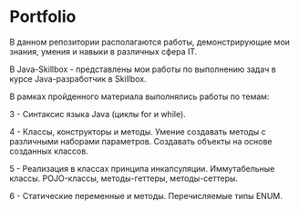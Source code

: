 # Portfolio
В данном репозитории располагаются работы, демонстрирующие мои знания, умения и навыки в различных сфера IT.

В Java-Skillbox - представлены мои работы по выполнению задач в курсе Java-разработчик в Skillbox.

В рамках пройденного материала выполнялись работы по темам:

3 - Синтаксис языка Java (циклы for и while).

4 - Классы, конструкторы и методы. Умение создавать методы с различными наборами параметров. Создавать объекты на основе созданных классов.

5 - Реализация в классах принципа инкапсуляции. Иммутабельные классы. POJO-классы, методы-геттеры, методы-сеттеры.

6 - Статические переменные и методы. Перечисляемые типы ENUM.

